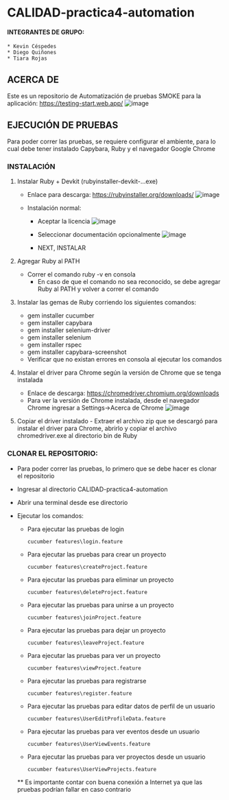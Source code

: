 ﻿# CALIDAD-practica4-automation
 #### INTEGRANTES DE GRUPO:
    * Kevin Céspedes
    * Diego Quiñones
    * Tiara Rojas

## ACERCA DE
Este es un repositorio de Automatización de pruebas SMOKE para la aplicación: https://testing-start.web.app/
![image](https://user-images.githubusercontent.com/74866417/205360759-b394786d-2416-41db-a8ea-26c968ce44d7.png)

## EJECUCIÓN DE PRUEBAS
Para poder correr las pruebas, se requiere configurar el ambiente, para lo cual debe tener instalado Capybara, Ruby y el navegador Google Chrome
  ### INSTALACIÓN
  1. Instalar Ruby + Devkit (rubyinstaller-devkit-...exe) 
      - Enlace para descarga: https://rubyinstaller.org/downloads/
          ![image](https://user-images.githubusercontent.com/74866417/205362523-9c9608a6-8f10-45c7-a57f-8f75955d1d73.png)
          
      - Instalación normal:
          * Aceptar la licencia
            ![image](https://user-images.githubusercontent.com/74866417/205361811-38f886d4-414c-45b3-89c0-c23a22113b58.png)

          * Seleccionar documentación opcionalmente
          ![image](https://user-images.githubusercontent.com/74866417/205362118-18170b7b-af05-4b15-9277-0a697b472e24.png)

          * NEXT, INSTALAR
          
  2. Agregar Ruby al PATH
      - Correr el comando ruby -v en consola
        * En caso de que el comando no sea reconocido, se debe agregar Ruby al PATH y volver a correr el comando
        
  3. Instalar las gemas de Ruby corriendo los siguientes comandos:
        * gem installer cucumber
        * gem installer capybara
        * gem installer selenium-driver
        * gem installer selenium
        * gem installer rspec
        * gem installer capybara-screenshot
      - Verificar que no existan errores en consola al ejecutar los comandos
      
  4. Instalar el driver para Chrome según la versión de Chrome que se tenga instalada
      - Enlace de descarga: https://chromedriver.chromium.org/downloads 
      * Para ver la versión de Chrome instalada, desde el navegador Chrome ingresar a Settings->Acerca de Chrome
      ![image](https://user-images.githubusercontent.com/74866417/205363329-683dde21-9559-4b18-8fec-37b9b1d8ede9.png)
      
  5. Copiar el driver instalado 
    - Extraer el archivo zip que se descargó para instalar el driver para Chrome, abrirlo y copiar el archivo chromedriver.exe al directorio bin de Ruby
  
  ### CLONAR EL REPOSITORIO:
  - Para poder correr las pruebas, lo primero que se debe hacer es clonar el repositorio
  - Ingresar al directorio CALIDAD-practica4-automation
  - Abrir una terminal desde ese directorio
  - Ejecutar los comandos: 
      * Para ejecutar las pruebas de login
        ```
        cucumber features\login.feature
        ```

      * Para ejecutar las pruebas para crear un proyecto
        ```
        cucumber features\createProject.feature
        ```
             
      * Para ejecutar las pruebas para eliminar un proyecto
        ```
        cucumber features\deleteProject.feature
        ```
             
      * Para ejecutar las pruebas para unirse a un proyecto 
        ```
        cucumber features\joinProject.feature
        ```
             
      * Para ejecutar las pruebas para dejar un proyecto
        ```
        cucumber features\leaveProject.feature
        ```
             
      * Para ejecutar las pruebas para ver un proyecto
        ```
        cucumber features\viewProject.feature
        ```
             
      * Para ejecutar las pruebas para registrarse
        ```
        cucumber features\register.feature
        ```
             
      * Para ejecutar las pruebas para editar datos de perfil de un usuario
        ```
        cucumber features\UserEditProfileData.feature
        ```
             
      * Para ejecutar las pruebas para ver eventos desde un usuario
        ```
        cucumber features\UserViewEvents.feature
        ```
             
      * Para ejecutar las pruebas para ver proyectos desde un usuario 
        ```
        cucumber features\UserViewProjects.feature
        ```
             
             
      ** Es importante contar con buena conexión a Internet ya que las pruebas podrían fallar en caso contrario
      
      
